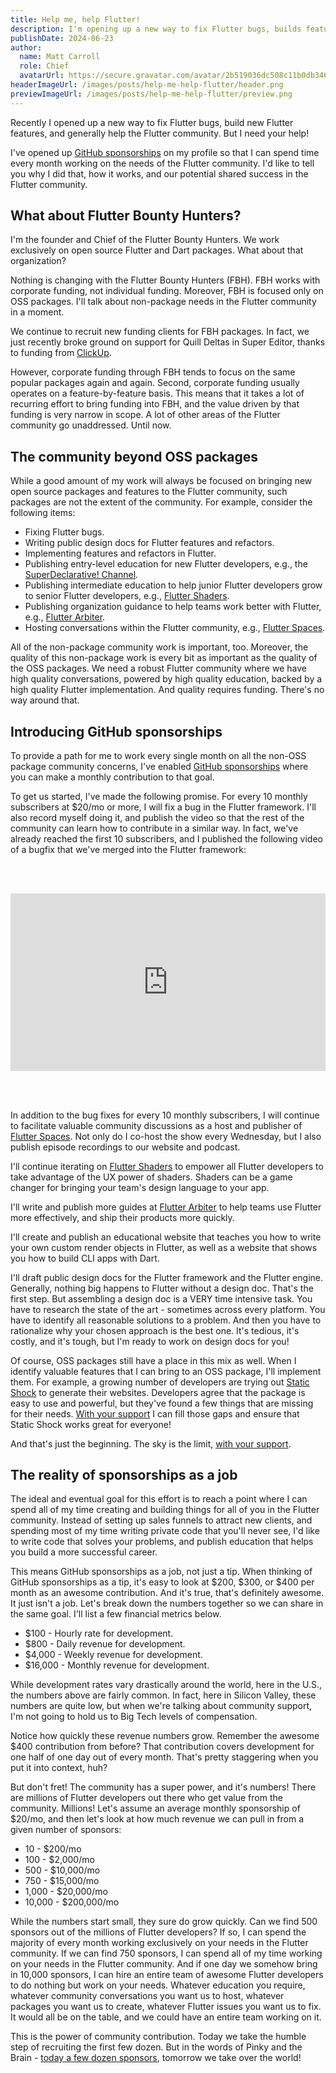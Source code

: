```yaml
---
title: Help me, help Flutter!
description: I'm opening up a new way to fix Flutter bugs, builds features, and help the community.
publishDate: 2024-06-23
author:
  name: Matt Carroll
  role: Chief
  avatarUrl: https://secure.gravatar.com/avatar/2b519036dc508c11b0db3463fffbd8ff
headerImageUrl: /images/posts/help-me-help-flutter/header.png
previewImageUrl: /images/posts/help-me-help-flutter/preview.png
---
```

Recently I opened up a new way to fix Flutter bugs, build new Flutter features, and generally help
the Flutter community. But I need your help!

I've opened up [GitHub sponsorships](https://github.com/sponsors/matthew-carroll) on my profile so 
that I can spend time every month working on the needs of the Flutter community. I'd like to tell 
you why I did that, how it works, and our potential shared success in the Flutter community.

## What about Flutter Bounty Hunters?
I'm the founder and Chief of the Flutter Bounty Hunters. We work exclusively on open source Flutter and
Dart packages. What about that organization?

Nothing is changing with the Flutter Bounty Hunters (FBH). FBH works with corporate funding, not
individual funding. Moreover, FBH is focused only on OSS packages. I'll talk about non-package needs
in the Flutter community in a moment.

We continue to recruit new funding clients for FBH packages. In fact, we just recently broke ground
on support for Quill Deltas in Super Editor, thanks to funding from [ClickUp](https://clickup.com).

However, corporate funding through FBH tends to focus on the same popular packages again and
again. Second, corporate funding usually operates on a feature-by-feature basis. This means that it
takes a lot of recurring effort to bring funding into FBH, and the value driven by that funding is
very narrow in scope. A lot of other areas of the Flutter community go unaddressed. Until now.

## The community beyond OSS packages
While a good amount of my work will always be focused on bringing new open source packages and
features to the Flutter community, such packages are not the extent of the community. For example,
consider the following items:

 * Fixing Flutter bugs.
 * Writing public design docs for Flutter features and refactors.
 * Implementing features and refactors in Flutter.
 * Publishing entry-level education for new Flutter developers, e.g., the [SuperDeclarative! Channel](https://youtube.com/c/@superdeclarative).
 * Publishing intermediate education to help junior Flutter developers grow to senior Flutter developers, e.g., [Flutter Shaders](https://fluttershaders.com).
 * Publishing organization guidance to help teams work better with Flutter, e.g., [Flutter Arbiter](https://flutterarbiter.com).
 * Hosting conversations within the Flutter community, e.g., [Flutter Spaces](https://flutterspaces.com).

All of the non-package community work is important, too. Moreover, the quality of this non-package
work is every bit as important as the quality of the OSS packages. We need a robust Flutter community
where we have high quality conversations, powered by high quality education, backed by a high quality
Flutter implementation. And quality requires funding. There's no way around that.

## Introducing GitHub sponsorships
To provide a path for me to work every single month on all the non-OSS package community concerns,
I've enabled [GitHub sponsorships](https://github.com/sponsors/matthew-carroll) where you can make 
a monthly contribution to that goal.

To get us started, I've made the following promise. For every 10 monthly subscribers at $20/mo or
more, I will fix a bug in the Flutter framework. I'll also record myself doing it, and publish the
video so that the rest of the community can learn how to contribute in a similar way. In fact,
we've already reached the first 10 subscribers, and I published the following video of a bugfix
that we've merged into the Flutter framework:

<iframe
  src="https://www.youtube.com/embed/ca-yMP4ANlk?si=JAJTOw_Dnaclk6mv"
  style="width: 100%; aspect-ratio: 16 / 9; margin-left: auto; margin-right: auto; margin-top: 48px; margin-bottom: 48px;"
  title="YouTube video player" 
  frameborder="0" 
  allow="accelerometer; autoplay; clipboard-write; encrypted-media; gyroscope; picture-in-picture; web-share" 
  referrerpolicy="strict-origin-when-cross-origin" 
  allowfullscreen></iframe>

In addition to the bug fixes for every 10 monthly subscribers, I will continue to facilitate valuable
community discussions as a host and publisher of [Flutter Spaces](https://flutterspaces). Not only
do I co-host the show every Wednesday, but I also publish episode recordings to our website and
podcast.

I'll continue iterating on [Flutter Shaders](https://fluttershaders) to empower all Flutter developers
to take advantage of the UX power of shaders. Shaders can be a game changer for bringing your team's
design language to your app.

I'll write and publish more guides at [Flutter Arbiter](https://flutterarbiter.com) to help teams
use Flutter more effectively, and ship their products more quickly.

I'll create and publish an educational website that teaches you how to write your own custom render
objects in Flutter, as well as a website that shows you how to build CLI apps with Dart.

I'll draft public design docs for the Flutter framework and the Flutter engine. Generally, nothing
big happens to Flutter without a design doc. That's the first step. But assembling a design doc is
a VERY time intensive task. You have to research the state of the art - sometimes across every
platform. You have to identify all reasonable solutions to a problem. And then you have to rationalize
why your chosen approach is the best one. It's tedious, it's costly, and it's tough, but I'm ready
to work on design docs for you!

Of course, OSS packages still have a place in this mix as well. When I identify valuable features
that I can bring to an OSS package, I'll implement them. For example, a growing number of developers
are trying out [Static Shock](https://staticshock.io) to generate their websites. Developers agree
that the package is easy to use and powerful, but they've found a few things that are missing for
their needs. [With your support](https://github.com/sponsors/matthew-carroll) I can fill those gaps
and ensure that Static Shock works great for everyone!

And that's just the beginning. The sky is the limit, [with your support](https://github.com/sponsors/matthew-carroll).

## The reality of sponsorships as a job
The ideal and eventual goal for this effort is to reach a point where I can spend all of my time
creating and building things for all of you in the Flutter community. Instead of setting up sales
funnels to attract new clients, and spending most of my time writing private code that you'll never
see, I'd like to write code that solves your problems, and publish education that helps you build
a more successful career.

This means GitHub sponsorships as a job, not just a tip. When thinking of GitHub sponsorships as a
tip, it's easy to look at $200, $300, or $400 per month as an awesome contribution. And it's true,
that's definitely awesome. It just isn't a job. Let's break down the numbers together so we can
share in the same goal. I'll list a few financial metrics below.

 * $100 - Hourly rate for development.
 * $800 - Daily revenue for development.
 * $4,000 - Weekly revenue for development.
 * $16,000 - Monthly revenue for development.

While development rates vary drastically around the world, here in the U.S., the numbers above are
fairly common. In fact, here in Silicon Valley, these numbers are quite low, but when we're talking
about community support, I'm not going to hold us to Big Tech levels of compensation.

Notice how quickly these revenue numbers grow. Remember the awesome $400 contribution from before?
That contribution covers development for one half of one day out of every month. That's pretty
staggering when you put it into context, huh?

But don't fret! The community has a super power, and it's numbers! There are millions of Flutter
developers out there who get value from the community. Millions! Let's assume an average monthly
sponsorship of $20/mo, and then let's look at how much revenue we can pull in from a given number
of sponsors:

 * 10 - $200/mo
 * 100 - $2,000/mo
 * 500 - $10,000/mo
 * 750 - $15,000/mo
 * 1,000 - $20,000/mo
 * 10,000 - $200,000/mo

While the numbers start small, they sure do grow quickly. Can we find 500 sponsors out of the
millions of Flutter developers? If so, I can spend the majority of every month working exclusively
on your needs in the Flutter community. If we can find 750 sponsors, I can spend all of my time
working on your needs in the Flutter community. And if one day we somehow bring in 10,000 sponsors,
I can hire an entire team of awesome Flutter developers to do nothing but work on your needs. Whatever
education you require, whatever community conversations you want us to host, whatever packages you
want us to create, whatever Flutter issues you want us to fix. It would all be on the table, and
we could have an entire team working on it.

This is the power of community contribution. Today we take the humble step of recruiting the first
few dozen. But in the words of Pinky and the Brain - [today a few dozen sponsors](https://github.com/sponsors/matthew-carroll), 
tomorrow we take over the world!
